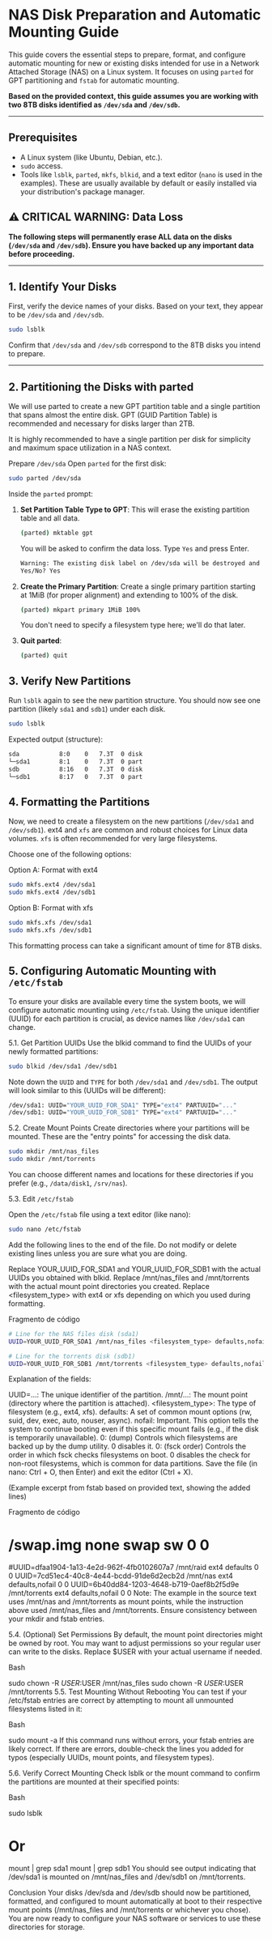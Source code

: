 # NAS Disk Preparation and Automatic Mounting Guide

This guide covers the essential steps to prepare, format, and configure automatic mounting for new or existing disks intended for use in a Network Attached Storage (NAS) on a Linux system. It focuses on using `parted` for GPT partitioning and `fstab` for automatic mounting.

**Based on the provided context, this guide assumes you are working with two 8TB disks identified as `/dev/sda` and `/dev/sdb`.**

---
## Prerequisites

* A Linux system (like Ubuntu, Debian, etc.).
* `sudo` access.
* Tools like `lsblk`, `parted`, `mkfs`, `blkid`, and a text editor (`nano` is used in the examples). These are usually available by default or easily installed via your distribution's package manager.

## ⚠️ CRITICAL WARNING: Data Loss

**The following steps will permanently erase ALL data on the disks (`/dev/sda` and `/dev/sdb`). Ensure you have backed up any important data before proceeding.**

---
## 1. Identify Your Disks

First, verify the device names of your disks. Based on your text, they appear to be `/dev/sda` and `/dev/sdb`.

```bash
sudo lsblk
```

Confirm that `/dev/sda` and `/dev/sdb` correspond to the 8TB disks you intend to prepare.

---
## 2. Partitioning the Disks with parted
We will use parted to create a new GPT partition table and a single partition that spans almost the entire disk. GPT (GUID Partition Table) is recommended and necessary for disks larger than 2TB.

It is highly recommended to have a single partition per disk for simplicity and maximum space utilization in a NAS context.

Prepare `/dev/sda`
Open `parted` for the first disk:

```bash
sudo parted /dev/sda
```

Inside the `parted` prompt:

1.  **Set Partition Table Type to GPT**: This will erase the existing partition table and all data.
    ```bash
    (parted) mktable gpt
    ```
    You will be asked to confirm the data loss. Type `Yes` and press Enter.
    ```bash
    Warning: The existing disk label on /dev/sda will be destroyed and all data on this disk will be lost. Do you want to continue?
    Yes/No? Yes
    ```

2.  **Create the Primary Partition**: Create a single primary partition starting at 1MiB (for proper alignment) and extending to 100% of the disk.
    ```bash
    (parted) mkpart primary 1MiB 100%
    ```
    You don't need to specify a filesystem type here; we'll do that later.

3.  **Quit parted**:
    ```bash
    (parted) quit
    ```

## 3. Verify New Partitions

Run `lsblk` again to see the new partition structure. You should now see one partition (likely `sda1` and `sdb1`) under each disk.

```bash
sudo lsblk
```
Expected output (structure):

```bash
sda           8:0    0   7.3T  0 disk
└─sda1        8:1    0   7.3T  0 part
sdb           8:16   0   7.3T  0 disk
└─sdb1        8:17   0   7.3T  0 part
```

## 4. Formatting the Partitions

Now, we need to create a filesystem on the new partitions (`/dev/sda1` and `/dev/sdb1`). ext4 and `xfs` are common and robust choices for Linux data volumes. `xfs` is often recommended for very large filesystems.

Choose one of the following options:

Option A: Format with ext4

```bash
sudo mkfs.ext4 /dev/sda1
sudo mkfs.ext4 /dev/sdb1
```

Option B: Format with xfs

```bash
sudo mkfs.xfs /dev/sda1
sudo mkfs.xfs /dev/sdb1
```

This formatting process can take a significant amount of time for 8TB disks.

## 5. Configuring Automatic Mounting with `/etc/fstab`

To ensure your disks are available every time the system boots, we will configure automatic mounting using `/etc/fstab`. Using the unique identifier (UUID) for each partition is crucial, as device names like `/dev/sda1` can change.

5.1. Get Partition UUIDs
Use the blkid command to find the UUIDs of your newly formatted partitions:

```bash
sudo blkid /dev/sda1 /dev/sdb1
```

Note down the `UUID` and `TYPE` for both `/dev/sda1` and `/dev/sdb1`. The output will look similar to this (UUIDs will be different):

```bash
/dev/sda1: UUID="YOUR_UUID_FOR_SDA1" TYPE="ext4" PARTUUID="..."
/dev/sdb1: UUID="YOUR_UUID_FOR_SDB1" TYPE="ext4" PARTUUID="..."
```

5.2. Create Mount Points
Create directories where your partitions will be mounted. These are the "entry points" for accessing the disk data.

```bash
sudo mkdir /mnt/nas_files
sudo mkdir /mnt/torrents
```

You can choose different names and locations for these directories if you prefer (e.g., `/data/disk1`, `/srv/nas`).

5.3. Edit `/etc/fstab`

Open the `/etc/fstab` file using a text editor (like nano):

```bash
sudo nano /etc/fstab
```

Add the following lines to the end of the file. Do not modify or delete existing lines unless you are sure what you are doing.

Replace YOUR_UUID_FOR_SDA1 and YOUR_UUID_FOR_SDB1 with the actual UUIDs you obtained with blkid.
Replace /mnt/nas_files and /mnt/torrents with the actual mount point directories you created.
Replace <filesystem_type> with ext4 or xfs depending on which you used during formatting.

Fragmento de código

```bash
# Line for the NAS files disk (sda1)
UUID=YOUR_UUID_FOR_SDA1 /mnt/nas_files <filesystem_type> defaults,nofail 0 0

# Line for the torrents disk (sdb1)
UUID=YOUR_UUID_FOR_SDB1 /mnt/torrents <filesystem_type> defaults,nofail 0 0
```

Explanation of the fields:

UUID=...: The unique identifier of the partition.
/mnt/...: The mount point (directory where the partition is attached).
<filesystem_type>: The type of filesystem (e.g., ext4, xfs).
defaults: A set of common mount options (rw, suid, dev, exec, auto, nouser, async).
nofail: Important. This option tells the system to continue booting even if this specific mount fails (e.g., if the disk is temporarily unavailable).
0: (dump) Controls which filesystems are backed up by the dump utility. 0 disables it.
0: (fsck order) Controls the order in which fsck checks filesystems on boot. 0 disables the check for non-root filesystems, which is common for data partitions.
Save the file (in nano: Ctrl + O, then Enter) and exit the editor (Ctrl + X).

(Example excerpt from fstab based on provided text, showing the added lines)

Fragmento de código

# /swap.img     none    swap    sw      0       0
#UUID=dfaa1904-1a13-4e2d-962f-4fb0102607a7 /mnt/raid ext4 defaults 0 0
UUID=7cd51ec4-40c8-4e44-bcdd-91de6d2ecb2d /mnt/nas ext4 defaults,nofail 0 0
UUID=6b40dd84-1203-4648-b719-0aef8b2f5d9e /mnt/torrents ext4 defaults,nofail 0 0
Note: The example in the source text uses /mnt/nas and /mnt/torrents as mount points, while the instruction above used /mnt/nas_files and /mnt/torrents. Ensure consistency between your mkdir and fstab entries.

5.4. (Optional) Set Permissions
By default, the mount point directories might be owned by root. You may want to adjust permissions so your regular user can write to the disks. Replace $USER with your actual username if needed.

Bash

sudo chown -R $USER:$USER /mnt/nas_files
sudo chown -R $USER:$USER /mnt/torrents
5.5. Test Mounting Without Rebooting
You can test if your /etc/fstab entries are correct by attempting to mount all unmounted filesystems listed in it:

Bash

sudo mount -a
If this command runs without errors, your fstab entries are likely correct. If there are errors, double-check the lines you added for typos (especially UUIDs, mount points, and filesystem types).

5.6. Verify Correct Mounting
Check lsblk or the mount command to confirm the partitions are mounted at their specified points:

Bash

sudo lsblk
# Or
mount | grep sda1
mount | grep sdb1
You should see output indicating that /dev/sda1 is mounted on /mnt/nas_files and /dev/sdb1 on /mnt/torrents.

Conclusion
Your disks /dev/sda and /dev/sdb should now be partitioned, formatted, and configured to mount automatically at boot to their respective mount points (/mnt/nas_files and /mnt/torrents or whichever you chose). You are now ready to configure your NAS software or services to use these directories for storage.